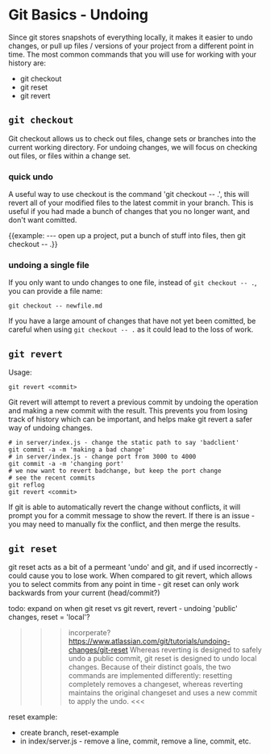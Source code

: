   Git Basics - Undoing
====================

Since git stores snapshots of everything locally, it makes it easier to
undo changes, or pull up files / versions of your project from a
different point in time. The most common commands that you will use for
working with your history are:

- git checkout
- git reset
- git revert

`git checkout`
--------------

Git checkout allows us to check out files, change sets or branches into
the current working directory. For undoing changes, we will focus on
checking out files, or files within a change set.

### quick undo


A useful way to use checkout is the command 'git checkout -- .', this
will revert all of your modified files to the latest commit in your
branch. This is useful if you had made a bunch of changes that you no
longer want, and don't want comitted.

{{example: --- open up a project, put a bunch of stuff into files, then
git checkout -- .}}

### undoing a single file

If you only want to undo changes to one file, instead of
`git checkout -- .`, you can provide a file name:

`git checkout -- newfile.md`

If you have a large amount of changes that have not yet been comitted,
be careful when using `git checkout -- .` as it could lead to the loss
of work.

`git revert`
------------

Usage:

`git revert <commit>`

Git revert will attempt to revert a previous commit by undoing the operation and making a new commit with the result. This prevents you from losing track of history which can be important, and helps make git revert a safer way of undoing changes.


```
# in server/index.js - change the static path to say 'badclient'
git commit -a -m 'making a bad change'
# in server/index.js - change port from 3000 to 4000
git commit -a -m 'changing port'
# we now want to revert badchange, but keep the port change
# see the recent commits
git reflog
git revert <commit>
```

If git is able to automatically revert the change without conflicts, it will prompt you for a commit message to show the revert. If there is an issue - you may need to manually fix the conflict, and then merge the results.


`git reset`
------

git reset acts as a bit of a permeant 'undo' and git, and if used incorrectly - could cause you to lose work. When compared to git revert, which allows you to select commits from any point in time - git reset can only work backwards from your current (head/commit?)


todo: expand on when git reset vs git revert, revert - undoing 'public' changes, reset = 'local'?
>>>incorperate?
https://www.atlassian.com/git/tutorials/undoing-changes/git-reset
Whereas reverting is designed to safely undo a public commit, git reset is designed to undo local changes. Because of their distinct goals, the two commands are implemented differently: resetting completely removes a changeset, whereas reverting maintains the original changeset and uses a new commit to apply the undo.
<<<

reset example:
- create branch, reset-example
- in index/server.js  - remove a line, commit, remove a line, commit, etc.

